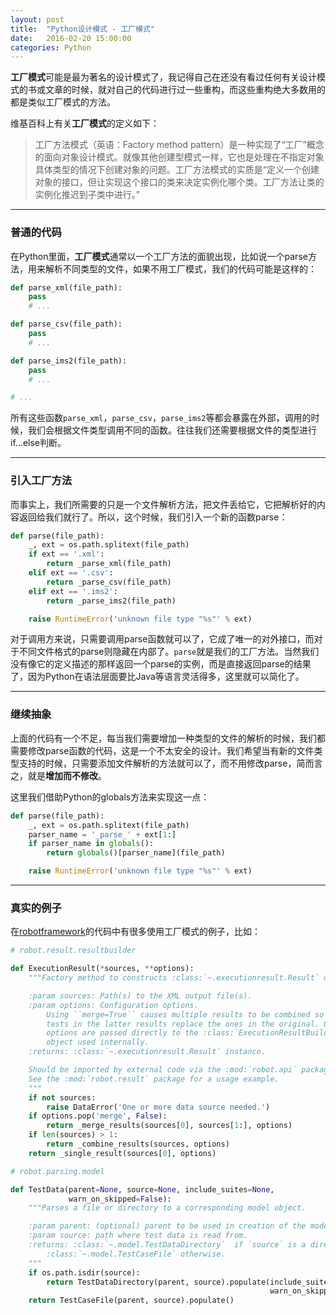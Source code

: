 ```yaml
---
layout: post
title:  "Python设计模式 - 工厂模式"
date:   2016-02-20 15:00:00
categories: Python
---
```

**工厂模式**可能是最为著名的设计模式了，我记得自己在还没有看过任何有关设计模式的书或文章的时候，就对自己的代码进行过一些重构，而这些重构绝大多数用的都是类似工厂模式的方法。

维基百科上有关**工厂模式**的定义如下：

>工厂方法模式（英语：Factory method pattern）是一种实现了“工厂”概念的面向对象设计模式。就像其他创建型模式一样，它也是处理在不指定对象具体类型的情况下创建对象的问题。工厂方法模式的实质是“定义一个创建对象的接口，但让实现这个接口的类来决定实例化哪个类。工厂方法让类的实例化推迟到子类中进行。”

---

### 普通的代码

在Python里面，**工厂模式**通常以一个工厂方法的面貌出现，比如说一个parse方法，用来解析不同类型的文件，如果不用工厂模式，我们的代码可能是这样的：

```python
def parse_xml(file_path):
    pass
    # ...

def parse_csv(file_path):
    pass
    # ...

def parse_ims2(file_path):
    pass
    # ...

# ...
```

所有这些函数`parse_xml`，`parse_csv`，`parse_ims2`等都会暴露在外部，调用的时候，我们会根据文件类型调用不同的函数。往往我们还需要根据文件的类型进行if...else判断。

---

### 引入工厂方法

而事实上，我们所需要的只是一个文件解析方法，把文件丢给它，它把解析好的内容返回给我们就行了。所以，这个时候，我们引入一个新的函数parse：

```python
def parse(file_path):
    _, ext = os.path.splitext(file_path)
    if ext == '.xml':
        return _parse_xml(file_path)
    elif ext == '.csv':
        return _parse_csv(file_path)
    elif ext == '.ims2':
        return _parse_ims2(file_path)

    raise RuntimeError('unknown file type "%s"' % ext)
```

对于调用方来说，只需要调用parse函数就可以了，它成了唯一的对外接口，而对于不同文件格式的parse则隐藏在内部了。`parse`就是我们的工厂方法。当然我们没有像它的定义描述的那样返回一个parse的实例，而是直接返回parse的结果了，因为Python在语法层面要比Java等语言灵活得多，这里就可以简化了。

---

### 继续抽象

上面的代码有一个不足，每当我们需要增加一种类型的文件的解析的时候，我们都需要修改parse函数的代码，这是一个不太安全的设计。我们希望当有新的文件类型支持的时候，只需要添加文件解析的方法就可以了，而不用修改parse，简而言之，就是**增加而不修改**。

这里我们借助Python的globals方法来实现这一点：

```python
def parse(file_path):
    _, ext = os.path.splitext(file_path)
    parser_name = '_parse_' + ext[1:]
    if parser_name in globals():
        return globals()[parser_name](file_path)

    raise RuntimeError('unknown file type "%s"' % ext)
```

---

### 真实的例子

在[robotframework](https://github.com/robotframework/robotframework)的代码中有很多使用工厂模式的例子，比如：

```python
# robot.result.resultbuilder

def ExecutionResult(*sources, **options):
    """Factory method to constructs :class:`~.executionresult.Result` objects.

    :param sources: Path(s) to the XML output file(s).
    :param options: Configuration options.
        Using ``merge=True`` causes multiple results to be combined so that
        tests in the latter results replace the ones in the original. Other
        options are passed directly to the :class:`ExecutionResultBuilder`
        object used internally.
    :returns: :class:`~.executionresult.Result` instance.

    Should be imported by external code via the :mod:`robot.api` package.
    See the :mod:`robot.result` package for a usage example.
    """
    if not sources:
        raise DataError('One or more data source needed.')
    if options.pop('merge', False):
        return _merge_results(sources[0], sources[1:], options)
    if len(sources) > 1:
        return _combine_results(sources, options)
    return _single_result(sources[0], options)

# robot.parsing.model

def TestData(parent=None, source=None, include_suites=None,
             warn_on_skipped=False):
    """Parses a file or directory to a corresponding model object.

    :param parent: (optional) parent to be used in creation of the model object.
    :param source: path where test data is read from.
    :returns: :class:`~.model.TestDataDirectory`  if `source` is a directory,
        :class:`~.model.TestCaseFile` otherwise.
    """
    if os.path.isdir(source):
        return TestDataDirectory(parent, source).populate(include_suites,
                                                          warn_on_skipped)
    return TestCaseFile(parent, source).populate()
```

